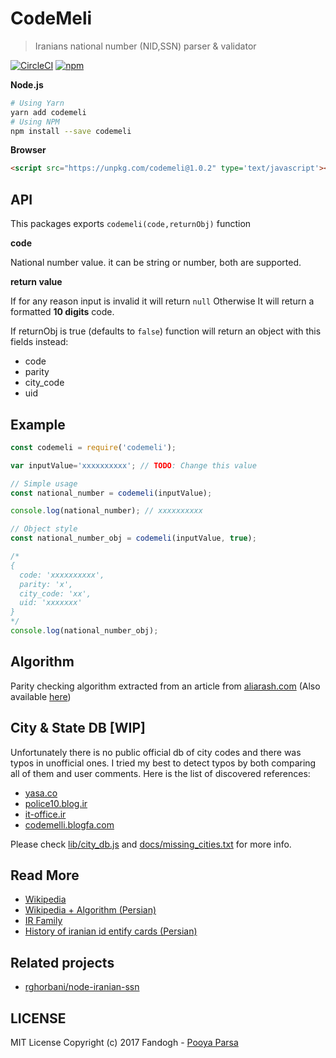 # CodeMeli
> Iranians national number (NID,SSN) parser & validator 

[![CircleCI](https://img.shields.io/circleci/project/github/fandogh/codemeli.svg?style=flat-square)](https://circleci.com/gh/fandogh/codemeli)
[![npm](https://img.shields.io/npm/v/codemeli.svg?style=flat-square)](https://www.npmjs.com/package/codemeli)

**Node.js**

```bash
# Using Yarn
yarn add codemeli
# Using NPM
npm install --save codemeli
```

**Browser**

```html
<script src="https://unpkg.com/codemeli@1.0.2" type='text/javascript'></script> 
```

## API
This packages exports `codemeli(code,returnObj)` function

**code**

National number value. it can be string or number, both are supported.

**return value**

If for any reason input is invalid it will return `null` Otherwise It will return a formatted **10 digits** code.

If returnObj is true (defaults to `false`) function will return an object with this fields instead:
- code
- parity
- city_code
- uid

## Example

```js
const codemeli = require('codemeli');

var inputValue='xxxxxxxxxx'; // TODO: Change this value

// Simple usage
const national_number = codemeli(inputValue);

console.log(national_number); // xxxxxxxxxx

// Object style
const national_number_obj = codemeli(inputValue, true);

/*
{
  code: 'xxxxxxxxxx',
  parity: 'x',
  city_code: 'xx',
  uid: 'xxxxxxx' 
}
*/
console.log(national_number_obj);
``` 

## Algorithm
Parity checking algorithm extracted from an article from [aliarash.com](http://www.aliarash.com/article/codemeli/codemeli.htm)
(Also available [here](https://fandogh.github.io/codemeli/codemeli.html))

## City & State DB [WIP]
Unfortunately there is no public official db of city codes and there was typos in unofficial ones.
I tried my best to detect typos by both comparing all of them and user comments.
Here is the list of discovered references:

- [yasa.co](https://www.yasa.co/%D8%A7%D8%AF%D8%A7%D8%B1%D9%87-%D8%AB%D8%A8%D8%AA-%D8%A7%D8%AD%D9%88%D8%A7%D9%84/%DA%A9%D8%AF-%D9%85%D9%84%DB%8C-%D9%88-%D8%B4%D9%87%D8%B1-%D9%85%D8%AD%D9%84-%D8%B5%D8%AF%D9%88%D8%B1-%D8%A2%D9%86-%D8%B4%D9%87%D8%B1-%D9%85%D8%AD%D9%84-%D8%AA%D9%88%D9%84%D8%AF)
- [police10.blog.ir](http://police10.blog.ir/post/220/Search%20Iranian%20national%20code%20for%20each%20city)
- [it-office.ir](http://www.it-office.ir/index.php?option=com_content&view=article&id=133&Itemid=794)
- [codemelli.blogfa.com](http://codemelli.blogfa.com/post-2.aspx)
 
Please check [lib/city_db.js](lib/citiy_db.js) and [docs/missing_cities.txt](docs/missing_cities.txt) for more info.

## Read More
- [Wikipedia](https://en.wikipedia.org/wiki/Iranian_national_identity_card)
- [Wikipedia + Algorithm (Persian)](https://en.wikipedia.org/wiki/Iranian_national_identity_card)
- [IR Family](http://irfamily.com/iranian-national-identity-card/)
- [History of iranian id    entify cards (Persian)](http://www.farsnews.com/newstext.php?nn=13941107000664)

## Related projects
- [rghorbani/node-iranian-ssn](https://github.com/rghorbani/node-iranian-ssn)

## LICENSE
MIT License Copyright (c) 2017 Fandogh - [Pooya Parsa](mailto:pooya@pi0.ir)

